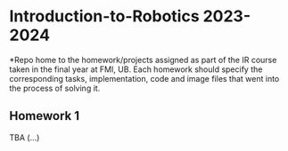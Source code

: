 # Introduction-to-Robotics 2023-2024
*Repo home to the homework/projects assigned as part of the IR course taken in the final year at FMI, UB. Each homework should specify the corresponding tasks, implementation, code and image files that went into the process of solving it.

## Homework 1
TBA
(...)

